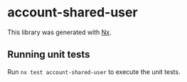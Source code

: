 # account-shared-user

This library was generated with [Nx](https://nx.dev).

## Running unit tests

Run `nx test account-shared-user` to execute the unit tests.
